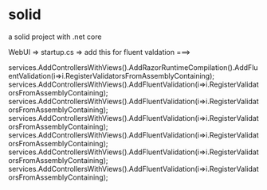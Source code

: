 # solid
a solid project with .net core

WebUI => startup.cs => add this for fluent valdation ===>

services.AddControllersWithViews().AddRazorRuntimeCompilation().AddFluentValidation(i=>i.RegisterValidatorsFromAssemblyContaining<AboutValidation>);
services.AddControllersWithViews().AddFluentValidation(i=>i.RegisterValidatorsFromAssemblyContaining<AboutValidation>);
services.AddControllersWithViews().AddFluentValidation(i=>i.RegisterValidatorsFromAssemblyContaining<CategoryValidation>);
services.AddControllersWithViews().AddFluentValidation(i=>i.RegisterValidatorsFromAssemblyContaining<CommentValidation>);
services.AddControllersWithViews().AddFluentValidation(i=>i.RegisterValidatorsFromAssemblyContaining<PictureValidation>);
services.AddControllersWithViews().AddFluentValidation(i=>i.RegisterValidatorsFromAssemblyContaining<ProductValidation>);
services.AddControllersWithViews().AddFluentValidation(i=>i.RegisterValidatorsFromAssemblyContaining<ProductDetailValidation>);
